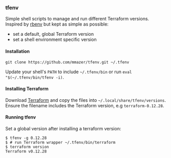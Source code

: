 ### tfenv

Simple shell scripts to manage and run different Terraform versions. Inspired by [rbenv](https://github.com/rbenv/rbenv) but kept as simple as possible:

 - set a default, global Terraform version
 - set a shell environment specific version

#### Installation

```
git clone https://github.com/mmazer/tfenv.git ~/.tfenv
```

Update your shell's `PATH` to include `~/.tfenv/bin` or run `eval "$(~/.tfenv/bin/tfenv -i)`.

#### Installing Terraform

Download [Terraform](https://www.terraform.io/downloads.html) and copy the files into `~/.local/share/tfenv/versions`. Ensure the filename includes the Terraform version, e.g `terraform-0.12.28`.

#### Running tfenv

Set a global version after installing a terraform version:

```
$ tfenv -g 0.12.28
$ # run Terraform wrapper ~/.tfenv/bin/terraform
$ terraform version
Terraform v0.12.28
```

